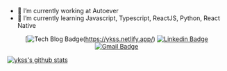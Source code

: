 - 🔭 I’m currently working at Autoever
- 🌱 I’m currently learning Javascript, Typescript, ReactJS, Python, React Native

<div align=center>

[![Tech Blog Badge](http://img.shields.io/badge/-Tech%20blog-black?style=flat-square&logo=github&link=https://ykss.netlify.app/)(https://ykss.netlify.app/) 
[![Linkedin Badge](https://img.shields.io/badge/-LinkedIn-blue?style=flat-square&logo=Linkedin&logoColor=white&link=https://www.linkedin.com/in/kyeongsangyu/)](https://www.linkedin.com/in/kyeongsangyu/) 
[![Gmail Badge](https://img.shields.io/badge/-Gmail-d14836?style=flat-square&logo=Gmail&logoColor=white&link=mailto:yukyeongsang@gmail.com)](mailto:yukyeongsang@gmail.com)
</div>

[![ykss's github stats](https://github-readme-stats.vercel.app/api?username=ykss)](https://github.com/anuraghazra/github-readme-stats)

<!--
Here are some ideas to get you started:


- 👯 I’m looking to collaborate on ...
- 🤔 I’m looking for help with ...
- 💬 Ask me about ...
- 📫 How to reach me: ...
- 😄 Pronouns: ...
- ⚡ Fun fact: ...
-->
